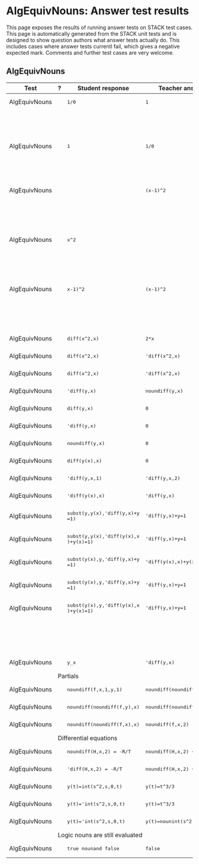# AlgEquivNouns: Answer test results

This page exposes the results of running answer tests on STACK test cases.  This page is automatically generated from the STACK unit tests and is designed to show question authors what answer tests actually do.  This includes cases where answer tests currentl fail, which gives a negative expected mark.  Comments and further test cases are very welcome.



<h2>AlgEquivNouns</h2><div class="no-overflow"><table class="flexible table table-striped table-hover generaltable generalbox stacktestsuite"><thead><tr><th class="header c0" scope="col">Test<div class="commands"></div></th><th class="header c1" scope="col">?<div class="commands"></div></th><th class="header c2" scope="col">Student response<div class="commands"></div></th><th class="header c3" scope="col">Teacher answer<div class="commands"></div></th><th class="header c4" scope="col">Opt<div class="commands"></div></th><th class="header c5" scope="col">Mark<div class="commands"></div></th><th class="header c6" scope="col">Answer note<div class="commands"></div></th>
</tr></thead><tbody>
<tr class="expectedfail">
  <td class="cell c0">AlgEquivNouns</td>
  <td class="cell c1"><span style="color:orange;"><i class="fa fa-adjust"></i></span></td>
  <td class="cell c2"><pre>1/0</pre></td>
  <td class="cell c3"><pre>1</pre></td>
  <td class="cell c4"></td>
  <td class="cell c5">-1</td>
  <td class="cell c6">ATAlgEquivNouns_STACKERROR_SAns.</td>
</tr>
<tr class="expectedfail">
  <td class="cell c0"><td colspan="2"></td></td>
  <td class="cell c1"><td colspan="4">TEST_FAILED</td></td>
</tr>
<tr class="expectedfail">
  <td class="cell c0"><td colspan="2"></td></td>
  <td class="cell c1"><td colspan="4">The answer test failed to execute correctly: please alert your teacher. Division by zero.</td></td>
</tr>
<tr class="expectedfail">
  <td class="cell c0">AlgEquivNouns</td>
  <td class="cell c1"><span style="color:orange;"><i class="fa fa-adjust"></i></span></td>
  <td class="cell c2"><pre>1</pre></td>
  <td class="cell c3"><pre>1/0</pre></td>
  <td class="cell c4"></td>
  <td class="cell c5">-1</td>
  <td class="cell c6">ATAlgEquivNouns_STACKERROR_TAns.</td>
</tr>
<tr class="expectedfail">
  <td class="cell c0"><td colspan="2"></td></td>
  <td class="cell c1"><td colspan="4">TEST_FAILED</td></td>
</tr>
<tr class="expectedfail">
  <td class="cell c0"><td colspan="2"></td></td>
  <td class="cell c1"><td colspan="4">The answer test failed to execute correctly: please alert your teacher. Division by zero.</td></td>
</tr>
<tr class="expectedfail">
  <td class="cell c0">AlgEquivNouns</td>
  <td class="cell c1"><span style="color:orange;"><i class="fa fa-adjust"></i></span></td>
  <td class="cell c2"><pre></pre></td>
  <td class="cell c3"><pre>(x-1)^2</pre></td>
  <td class="cell c4"></td>
  <td class="cell c5">-1</td>
  <td class="cell c6">ATAlgEquivNounsTEST_FAILED-Empty SA.</td>
</tr>
<tr class="expectedfail">
  <td class="cell c0"><td colspan="2"></td></td>
  <td class="cell c1"><td colspan="4">The answer test failed to execute correctly: please alert your teacher. Attempted to execute an answer test with an empty student answer, probably a CAS validation problem when authoring the question.</td></td>
</tr>
<tr class="expectedfail">
  <td class="cell c0">AlgEquivNouns</td>
  <td class="cell c1"><span style="color:orange;"><i class="fa fa-adjust"></i></span></td>
  <td class="cell c2"><pre>x^2</pre></td>
  <td class="cell c3"><pre></pre></td>
  <td class="cell c4"></td>
  <td class="cell c5">-1</td>
  <td class="cell c6">ATAlgEquivNounsTEST_FAILED-Empty TA.</td>
</tr>
<tr class="expectedfail">
  <td class="cell c0"><td colspan="2"></td></td>
  <td class="cell c1"><td colspan="4">The answer test failed to execute correctly: please alert your teacher. Attempted to execute an answer test with an empty teacher answer, probably a CAS validation problem when authoring the question.</td></td>
</tr>
<tr class="expectedfail">
  <td class="cell c0">AlgEquivNouns</td>
  <td class="cell c1"><span style="color:orange;"><i class="fa fa-adjust"></i></span></td>
  <td class="cell c2"><pre>x-1)^2</pre></td>
  <td class="cell c3"><pre>(x-1)^2</pre></td>
  <td class="cell c4"></td>
  <td class="cell c5">-1</td>
  <td class="cell c6">ATAlgEquivNounsTEST_FAILED-Empty SA.</td>
</tr>
<tr class="expectedfail">
  <td class="cell c0"><td colspan="2"></td></td>
  <td class="cell c1"><td colspan="4">The answer test failed to execute correctly: please alert your teacher. Attempted to execute an answer test with an empty student answer, probably a CAS validation problem when authoring the question.</td></td>
</tr>
<tr class="pass">
  <td class="cell c0">AlgEquivNouns</td>
  <td class="cell c1"><span style="color:green;"><i class="fa fa-check"></i></span></td>
  <td class="cell c2"><pre>diff(x^2,x)</pre></td>
  <td class="cell c3"><pre>2*x</pre></td>
  <td class="cell c4"></td>
  <td class="cell c5">1</td>
  <td class="cell c6"></td>
</tr>
<tr class="pass">
  <td class="cell c0">AlgEquivNouns</td>
  <td class="cell c1"><span style="color:green;"><i class="fa fa-check"></i></span></td>
  <td class="cell c2"><pre>diff(x^2,x)</pre></td>
  <td class="cell c3"><pre>&#039;diff(x^2,x)</pre></td>
  <td class="cell c4"></td>
  <td class="cell c5">0</td>
  <td class="cell c6"></td>
</tr>
<tr class="pass">
  <td class="cell c0">AlgEquivNouns</td>
  <td class="cell c1"><span style="color:green;"><i class="fa fa-check"></i></span></td>
  <td class="cell c2"><pre>diff(x^2,x)</pre></td>
  <td class="cell c3"><pre>&#039;diff(x^2,x)</pre></td>
  <td class="cell c4"></td>
  <td class="cell c5">0</td>
  <td class="cell c6"></td>
</tr>
<tr class="pass">
  <td class="cell c0">AlgEquivNouns</td>
  <td class="cell c1"><span style="color:green;"><i class="fa fa-check"></i></span></td>
  <td class="cell c2"><pre>&#039;diff(y,x)</pre></td>
  <td class="cell c3"><pre>noundiff(y,x)</pre></td>
  <td class="cell c4"></td>
  <td class="cell c5">1</td>
  <td class="cell c6"></td>
</tr>
<tr class="pass">
  <td class="cell c0">AlgEquivNouns</td>
  <td class="cell c1"><span style="color:green;"><i class="fa fa-check"></i></span></td>
  <td class="cell c2"><pre>diff(y,x)</pre></td>
  <td class="cell c3"><pre>0</pre></td>
  <td class="cell c4"></td>
  <td class="cell c5">1</td>
  <td class="cell c6"></td>
</tr>
<tr class="pass">
  <td class="cell c0">AlgEquivNouns</td>
  <td class="cell c1"><span style="color:green;"><i class="fa fa-check"></i></span></td>
  <td class="cell c2"><pre>&#039;diff(y,x)</pre></td>
  <td class="cell c3"><pre>0</pre></td>
  <td class="cell c4"></td>
  <td class="cell c5">0</td>
  <td class="cell c6"></td>
</tr>
<tr class="pass">
  <td class="cell c0">AlgEquivNouns</td>
  <td class="cell c1"><span style="color:green;"><i class="fa fa-check"></i></span></td>
  <td class="cell c2"><pre>noundiff(y,x)</pre></td>
  <td class="cell c3"><pre>0</pre></td>
  <td class="cell c4"></td>
  <td class="cell c5">0</td>
  <td class="cell c6"></td>
</tr>
<tr class="pass">
  <td class="cell c0">AlgEquivNouns</td>
  <td class="cell c1"><span style="color:green;"><i class="fa fa-check"></i></span></td>
  <td class="cell c2"><pre>diff(y(x),x)</pre></td>
  <td class="cell c3"><pre>0</pre></td>
  <td class="cell c4"></td>
  <td class="cell c5">0</td>
  <td class="cell c6"></td>
</tr>
<tr class="pass">
  <td class="cell c0">AlgEquivNouns</td>
  <td class="cell c1"><span style="color:green;"><i class="fa fa-check"></i></span></td>
  <td class="cell c2"><pre>&#039;diff(y,x,1)</pre></td>
  <td class="cell c3"><pre>&#039;diff(y,x,2)</pre></td>
  <td class="cell c4"></td>
  <td class="cell c5">0</td>
  <td class="cell c6"></td>
</tr>
<tr class="pass">
  <td class="cell c0">AlgEquivNouns</td>
  <td class="cell c1"><span style="color:green;"><i class="fa fa-check"></i></span></td>
  <td class="cell c2"><pre>&#039;diff(y(x),x)</pre></td>
  <td class="cell c3"><pre>&#039;diff(y,x)</pre></td>
  <td class="cell c4"></td>
  <td class="cell c5">0</td>
  <td class="cell c6"></td>
</tr>
<tr class="pass">
  <td class="cell c0">AlgEquivNouns</td>
  <td class="cell c1"><span style="color:green;"><i class="fa fa-check"></i></span></td>
  <td class="cell c2"><pre>subst(y,y(x),&#039;diff(y,x)+y
=1)</pre></td>
  <td class="cell c3"><pre>&#039;diff(y,x)+y=1</pre></td>
  <td class="cell c4"></td>
  <td class="cell c5">1</td>
  <td class="cell c6">ATEquation_sides</td>
</tr>
<tr class="pass">
  <td class="cell c0">AlgEquivNouns</td>
  <td class="cell c1"><span style="color:green;"><i class="fa fa-check"></i></span></td>
  <td class="cell c2"><pre>subst(y,y(x),&#039;diff(y(x),x
)+y(x)=1)</pre></td>
  <td class="cell c3"><pre>&#039;diff(y,x)+y=1</pre></td>
  <td class="cell c4"></td>
  <td class="cell c5">1</td>
  <td class="cell c6">ATEquation_sides</td>
</tr>
<tr class="pass">
  <td class="cell c0">AlgEquivNouns</td>
  <td class="cell c1"><span style="color:green;"><i class="fa fa-check"></i></span></td>
  <td class="cell c2"><pre>subst(y(x),y,&#039;diff(y,x)+y
=1)</pre></td>
  <td class="cell c3"><pre>&#039;diff(y(x),x)+y(x)=1</pre></td>
  <td class="cell c4"></td>
  <td class="cell c5">1</td>
  <td class="cell c6">ATEquation_sides</td>
</tr>
<tr class="pass">
  <td class="cell c0">AlgEquivNouns</td>
  <td class="cell c1"><span style="color:green;"><i class="fa fa-check"></i></span></td>
  <td class="cell c2"><pre>subst(y(x),y,&#039;diff(y,x)+y
=1)</pre></td>
  <td class="cell c3"><pre>&#039;diff(y,x)+y=1</pre></td>
  <td class="cell c4"></td>
  <td class="cell c5">0</td>
  <td class="cell c6">ATEquation_default</td>
</tr>
<tr class="expectedfail">
  <td class="cell c0">AlgEquivNouns</td>
  <td class="cell c1"><span style="color:orange;"><i class="fa fa-adjust"></i></span></td>
  <td class="cell c2"><pre>subst(y(x),y,&#039;diff(y(x),x
)+y(x)=1)</pre></td>
  <td class="cell c3"><pre>&#039;diff(y,x)+y=1</pre></td>
  <td class="cell c4"></td>
  <td class="cell c5">-1</td>
  <td class="cell c6">ATAlgEquivNouns_STACKERROR_SAns.</td>
</tr>
<tr class="expectedfail">
  <td class="cell c0"><td colspan="2"></td></td>
  <td class="cell c1"><td colspan="4">TEST_FAILED</td></td>
</tr>
<tr class="expectedfail">
  <td class="cell c0"><td colspan="2"></td></td>
  <td class="cell c1"><td colspan="4">The answer test failed to execute correctly: please alert your teacher. subst: cannot substitute y(x) for operator y in expression y(x)
</td></td>
</tr>
<tr class="pass">
  <td class="cell c0">AlgEquivNouns</td>
  <td class="cell c1"><span style="color:green;"><i class="fa fa-check"></i></span></td>
  <td class="cell c2"><pre>y_x</pre></td>
  <td class="cell c3"><pre>&#039;diff(y,x)</pre></td>
  <td class="cell c4"></td>
  <td class="cell c5">0</td>
  <td class="cell c6"></td>
</tr>
<tr class="notes">
  <td class="cell c0"><td colspan="6">Partials</td></td>
</tr>
<tr class="pass">
  <td class="cell c0">AlgEquivNouns</td>
  <td class="cell c1"><span style="color:green;"><i class="fa fa-check"></i></span></td>
  <td class="cell c2"><pre>noundiff(f,x,1,y,1)</pre></td>
  <td class="cell c3"><pre>noundiff(noundiff(f,x),y)</pre></td>
  <td class="cell c4"></td>
  <td class="cell c5">1</td>
  <td class="cell c6"></td>
</tr>
<tr class="pass">
  <td class="cell c0">AlgEquivNouns</td>
  <td class="cell c1"><span style="color:green;"><i class="fa fa-check"></i></span></td>
  <td class="cell c2"><pre>noundiff(noundiff(f,y),x)</pre></td>
  <td class="cell c3"><pre>noundiff(noundiff(f,x),y)</pre></td>
  <td class="cell c4"></td>
  <td class="cell c5">1</td>
  <td class="cell c6"></td>
</tr>
<tr class="pass">
  <td class="cell c0">AlgEquivNouns</td>
  <td class="cell c1"><span style="color:green;"><i class="fa fa-check"></i></span></td>
  <td class="cell c2"><pre>noundiff(noundiff(f,x),x)</pre></td>
  <td class="cell c3"><pre>noundiff(f,x,2)</pre></td>
  <td class="cell c4"></td>
  <td class="cell c5">1</td>
  <td class="cell c6"></td>
</tr>
<tr class="notes">
  <td class="cell c0"><td colspan="6">Differential equations</td></td>
</tr>
<tr class="pass">
  <td class="cell c0">AlgEquivNouns</td>
  <td class="cell c1"><span style="color:green;"><i class="fa fa-check"></i></span></td>
  <td class="cell c2"><pre>noundiff(H,x,2) = -R/T</pre></td>
  <td class="cell c3"><pre>noundiff(H,x,2) + R/T = 0</pre></td>
  <td class="cell c4"></td>
  <td class="cell c5">1</td>
  <td class="cell c6">ATEquation_ratio</td>
</tr>
<tr class="pass">
  <td class="cell c0">AlgEquivNouns</td>
  <td class="cell c1"><span style="color:green;"><i class="fa fa-check"></i></span></td>
  <td class="cell c2"><pre>&#039;diff(H,x,2) = -R/T</pre></td>
  <td class="cell c3"><pre>noundiff(H,x,2) + R/T = 0</pre></td>
  <td class="cell c4"></td>
  <td class="cell c5">1</td>
  <td class="cell c6">ATEquation_ratio</td>
</tr>
<tr class="pass">
  <td class="cell c0">AlgEquivNouns</td>
  <td class="cell c1"><span style="color:green;"><i class="fa fa-check"></i></span></td>
  <td class="cell c2"><pre>y(t)=int(s^2,s,0,t)</pre></td>
  <td class="cell c3"><pre>y(t)=t^3/3</pre></td>
  <td class="cell c4"></td>
  <td class="cell c5">1</td>
  <td class="cell c6">ATEquation_sides</td>
</tr>
<tr class="pass">
  <td class="cell c0">AlgEquivNouns</td>
  <td class="cell c1"><span style="color:green;"><i class="fa fa-check"></i></span></td>
  <td class="cell c2"><pre>y(t)=&#039;int(s^2,s,0,t)</pre></td>
  <td class="cell c3"><pre>y(t)=t^3/3</pre></td>
  <td class="cell c4"></td>
  <td class="cell c5">0</td>
  <td class="cell c6">ATEquation_lhs_notrhs</td>
</tr>
<tr class="pass">
  <td class="cell c0">AlgEquivNouns</td>
  <td class="cell c1"><span style="color:green;"><i class="fa fa-check"></i></span></td>
  <td class="cell c2"><pre>y(t)=&#039;int(s^2,s,0,t)</pre></td>
  <td class="cell c3"><pre>y(t)=nounint(s^2,s,0,t)</pre></td>
  <td class="cell c4"></td>
  <td class="cell c5">1</td>
  <td class="cell c6">ATEquation_sides</td>
</tr>
<tr class="notes">
  <td class="cell c0"><td colspan="6">Logic nouns are still evaluated</td></td>
</tr>
<tr class="pass">
  <td class="cell c0">AlgEquivNouns</td>
  <td class="cell c1"><span style="color:green;"><i class="fa fa-check"></i></span></td>
  <td class="cell c2"><pre>true nounand false</pre></td>
  <td class="cell c3"><pre>false</pre></td>
  <td class="cell c4"></td>
  <td class="cell c5">1</td>
  <td class="cell c6">ATLogic_True.</td>
</tr></tbody></table></div>